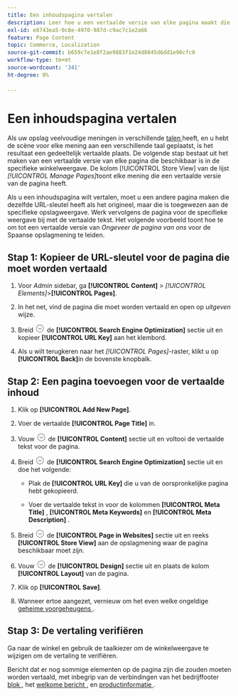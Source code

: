 ```yaml
---
title: Een inhoudspagina vertalen
description: Leer hoe u een vertaalde versie van elke pagina maakt die beschikbaar is in de specifieke winkelweergave.
exl-id: e8743ea5-0c8e-4970-987d-c9ac7c1e2a66
feature: Page Content
topic: Commerce, Localization
source-git-commit: b659c7e1e8f2ae9883f1e24d8045d6dd1e90cfc0
workflow-type: tm+mt
source-wordcount: '341'
ht-degree: 0%

---
```


# Een inhoudspagina vertalen

Als uw opslag veelvoudige meningen in verschillende [ talen ](../stores-purchase/store-localize.md) heeft, en u hebt de scène voor elke mening aan een verschillende taal geplaatst, is het resultaat een gedeeltelijk vertaalde plaats. De volgende stap bestaat uit het maken van een vertaalde versie van elke pagina die beschikbaar is in de specifieke winkelweergave. De kolom [!UICONTROL Store View] van de lijst _[!UICONTROL Manage Pages]_&#x200B;toont elke mening die een vertaalde versie van de pagina heeft.

Als u een inhoudspagina wilt vertalen, moet u een andere pagina maken die dezelfde URL-sleutel heeft als het origineel, maar die is toegewezen aan de specifieke opslagweergave. Werk vervolgens de pagina voor de specifieke weergave bij met de vertaalde tekst. Het volgende voorbeeld toont hoe te om tot een vertaalde versie van _Ongeveer de pagina van ons_ voor de Spaanse opslagmening te leiden.

## Stap 1: Kopieer de URL-sleutel voor de pagina die moet worden vertaald

1. Voor _Admin_ sidebar, ga **[!UICONTROL Content]** > _[!UICONTROL Elements]_>**[!UICONTROL Pages]**.

1. In het net, vind de pagina die moet worden vertaald en open op _uitgeven_ wijze.

1. Breid ![ selecteur van de Uitbreiding ](../assets/icon-display-expand.png) de **[!UICONTROL Search Engine Optimization]** sectie uit en kopieer **[!UICONTROL URL Key]** aan het klembord.

1. Als u wilt terugkeren naar het _[!UICONTROL Pages]_-raster, klikt u op **[!UICONTROL Back]**&#x200B;in de bovenste knopbalk.

## Stap 2: Een pagina toevoegen voor de vertaalde inhoud

1. Klik op **[!UICONTROL Add New Page]**.

1. Voer de vertaalde **[!UICONTROL Page Title]** in.

1. Vouw ![ selecteur van de Uitbreiding ](../assets/icon-display-expand.png) de **[!UICONTROL Content]** sectie uit en voltooi de vertaalde tekst voor de pagina.

1. Breid ![ selecteur van de Uitbreiding ](../assets/icon-display-expand.png) de **[!UICONTROL Search Engine Optimization]** sectie uit en doe het volgende:

   - Plak de **[!UICONTROL URL Key]** die u van de oorspronkelijke pagina hebt gekopieerd.

   - Voer de vertaalde tekst in voor de kolommen **[!UICONTROL Meta Title]** , **[!UICONTROL Meta Keywords]** en **[!UICONTROL Meta Description]** .

1. Breid ![ selecteur van de Uitbreiding ](../assets/icon-display-expand.png) de **[!UICONTROL Page in Websites]** sectie uit en reeks **[!UICONTROL Store View]** aan de opslagmening waar de pagina beschikbaar moet zijn.

1. Vouw ![ selecteur van de Uitbreiding ](../assets/icon-display-expand.png) de **[!UICONTROL Design]** sectie uit en plaats de kolom **[!UICONTROL Layout]** van de pagina.

1. Klik op **[!UICONTROL Save]**.

1. Wanneer ertoe aangezet, vernieuw om het even welke ongeldige [ geheime voorgeheugens ](../systems/cache-management.md).

## Stap 3: De vertaling verifiëren

Ga naar de winkel en gebruik de taalkiezer om de winkelweergave te wijzigen om de vertaling te verifiëren.

Bericht dat er nog sommige elementen op de pagina zijn die zouden moeten worden vertaald, met inbegrip van de verbindingen van het bedrijffooter [ blok ](block-add.md), het [ welkome bericht ](../getting-started/storefront-branding.md#change-the-welcome-message), en [ productinformatie ](../stores-purchase/store-localize.md#localize-products).
